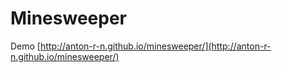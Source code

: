 # Minesweeper

Demo [http://anton-r-n.github.io/minesweeper/](http://anton-r-n.github.io/minesweeper/)
